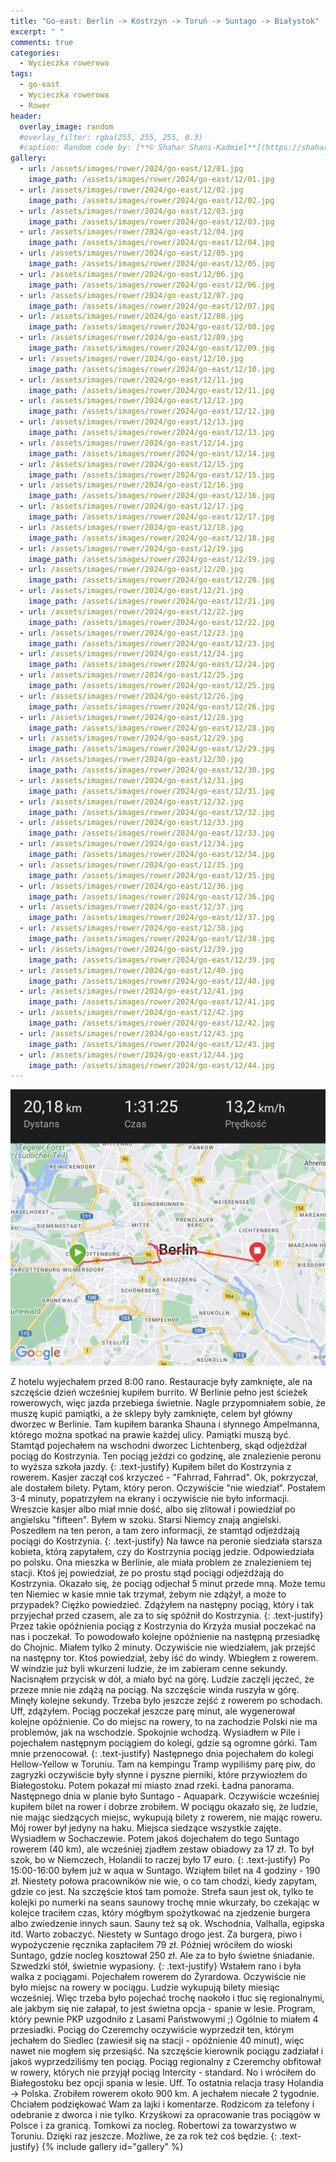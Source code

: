 ```yaml
---
title: "Go-east: Berlin -> Kostrzyn -> Toruń -> Suntago -> Białystok"
excerpt: " "
comments: true
categories:
  - Wycieczka rowerowa
tags:
  - go-east
  - Wycieczka rowerowa
  - Rower
header:
  overlay_image: random
  #overlay_filter: rgba(255, 255, 255, 0.3)
  #caption: Random code by: [**© Shahar Shani-Kadmiel**](https://shaharkadmiel.github.io)"
gallery:
  - url: /assets/images/rower/2024/go-east/12/01.jpg
    image_path: /assets/images/rower/2024/go-east/12/01.jpg
  - url: /assets/images/rower/2024/go-east/12/02.jpg
    image_path: /assets/images/rower/2024/go-east/12/02.jpg
  - url: /assets/images/rower/2024/go-east/12/03.jpg
    image_path: /assets/images/rower/2024/go-east/12/03.jpg
  - url: /assets/images/rower/2024/go-east/12/04.jpg
    image_path: /assets/images/rower/2024/go-east/12/04.jpg
  - url: /assets/images/rower/2024/go-east/12/05.jpg
    image_path: /assets/images/rower/2024/go-east/12/05.jpg
  - url: /assets/images/rower/2024/go-east/12/06.jpg
    image_path: /assets/images/rower/2024/go-east/12/06.jpg
  - url: /assets/images/rower/2024/go-east/12/07.jpg
    image_path: /assets/images/rower/2024/go-east/12/07.jpg
  - url: /assets/images/rower/2024/go-east/12/08.jpg
    image_path: /assets/images/rower/2024/go-east/12/08.jpg
  - url: /assets/images/rower/2024/go-east/12/09.jpg
    image_path: /assets/images/rower/2024/go-east/12/09.jpg
  - url: /assets/images/rower/2024/go-east/12/10.jpg
    image_path: /assets/images/rower/2024/go-east/12/10.jpg
  - url: /assets/images/rower/2024/go-east/12/11.jpg
    image_path: /assets/images/rower/2024/go-east/12/11.jpg
  - url: /assets/images/rower/2024/go-east/12/12.jpg
    image_path: /assets/images/rower/2024/go-east/12/12.jpg
  - url: /assets/images/rower/2024/go-east/12/13.jpg
    image_path: /assets/images/rower/2024/go-east/12/13.jpg
  - url: /assets/images/rower/2024/go-east/12/14.jpg
    image_path: /assets/images/rower/2024/go-east/12/14.jpg
  - url: /assets/images/rower/2024/go-east/12/15.jpg
    image_path: /assets/images/rower/2024/go-east/12/15.jpg
  - url: /assets/images/rower/2024/go-east/12/16.jpg
    image_path: /assets/images/rower/2024/go-east/12/16.jpg
  - url: /assets/images/rower/2024/go-east/12/17.jpg
    image_path: /assets/images/rower/2024/go-east/12/17.jpg
  - url: /assets/images/rower/2024/go-east/12/18.jpg
    image_path: /assets/images/rower/2024/go-east/12/18.jpg
  - url: /assets/images/rower/2024/go-east/12/19.jpg
    image_path: /assets/images/rower/2024/go-east/12/19.jpg
  - url: /assets/images/rower/2024/go-east/12/20.jpg
    image_path: /assets/images/rower/2024/go-east/12/20.jpg
  - url: /assets/images/rower/2024/go-east/12/21.jpg
    image_path: /assets/images/rower/2024/go-east/12/21.jpg
  - url: /assets/images/rower/2024/go-east/12/22.jpg
    image_path: /assets/images/rower/2024/go-east/12/22.jpg
  - url: /assets/images/rower/2024/go-east/12/23.jpg
    image_path: /assets/images/rower/2024/go-east/12/23.jpg
  - url: /assets/images/rower/2024/go-east/12/24.jpg
    image_path: /assets/images/rower/2024/go-east/12/24.jpg
  - url: /assets/images/rower/2024/go-east/12/25.jpg
    image_path: /assets/images/rower/2024/go-east/12/25.jpg
  - url: /assets/images/rower/2024/go-east/12/26.jpg
    image_path: /assets/images/rower/2024/go-east/12/26.jpg
  - url: /assets/images/rower/2024/go-east/12/28.jpg
    image_path: /assets/images/rower/2024/go-east/12/28.jpg
  - url: /assets/images/rower/2024/go-east/12/29.jpg
    image_path: /assets/images/rower/2024/go-east/12/29.jpg
  - url: /assets/images/rower/2024/go-east/12/30.jpg
    image_path: /assets/images/rower/2024/go-east/12/30.jpg
  - url: /assets/images/rower/2024/go-east/12/31.jpg
    image_path: /assets/images/rower/2024/go-east/12/31.jpg
  - url: /assets/images/rower/2024/go-east/12/32.jpg
    image_path: /assets/images/rower/2024/go-east/12/32.jpg
  - url: /assets/images/rower/2024/go-east/12/33.jpg
    image_path: /assets/images/rower/2024/go-east/12/33.jpg
  - url: /assets/images/rower/2024/go-east/12/34.jpg
    image_path: /assets/images/rower/2024/go-east/12/34.jpg
  - url: /assets/images/rower/2024/go-east/12/35.jpg
    image_path: /assets/images/rower/2024/go-east/12/35.jpg
  - url: /assets/images/rower/2024/go-east/12/36.jpg
    image_path: /assets/images/rower/2024/go-east/12/36.jpg
  - url: /assets/images/rower/2024/go-east/12/37.jpg
    image_path: /assets/images/rower/2024/go-east/12/37.jpg
  - url: /assets/images/rower/2024/go-east/12/38.jpg
    image_path: /assets/images/rower/2024/go-east/12/38.jpg
  - url: /assets/images/rower/2024/go-east/12/39.jpg
    image_path: /assets/images/rower/2024/go-east/12/39.jpg
  - url: /assets/images/rower/2024/go-east/12/40.jpg
    image_path: /assets/images/rower/2024/go-east/12/40.jpg
  - url: /assets/images/rower/2024/go-east/12/41.jpg
    image_path: /assets/images/rower/2024/go-east/12/41.jpg
  - url: /assets/images/rower/2024/go-east/12/42.jpg
    image_path: /assets/images/rower/2024/go-east/12/42.jpg
  - url: /assets/images/rower/2024/go-east/12/43.jpg
    image_path: /assets/images/rower/2024/go-east/12/43.jpg
  - url: /assets/images/rower/2024/go-east/12/44.jpg
    image_path: /assets/images/rower/2024/go-east/12/44.jpg
---
```

[![mapka](/assets/images/rower/2024/go-east/12/mapka.png)](https://connect.garmin.com/modern/activity/16648115198)

Z hotelu wyjechałem przed 8:00 rano. Restauracje były zamknięte, ale na szczęście dzień wcześniej kupiłem burrito. W Berlinie pełno jest ścieżek rowerowych, więc jazda przebiega świetnie. Nagle przypomniałem sobie, że muszę kupić pamiątki, a że sklepy były zamknięte, celem był główny dworzec w Berlinie. Tam kupiłem baranka Shauna i słynnego Ampelmanna, którego można spotkać na prawie każdej ulicy. Pamiątki muszą być. Stamtąd pojechałem na wschodni dworzec Lichtenberg, skąd odjeżdżał pociąg do Kostrzynia. Ten pociąg jeździ co godzinę, ale znalezienie peronu to wyższa szkoła jazdy. 
{: .text-justify}
Kupiłem bilet do Kostrzynia z rowerem. Kasjer zaczął coś krzyczeć - "Fahrrad, Fahrrad". Ok, pokrzyczał, ale dostałem bilety. Pytam, który peron. Oczywiście "nie wiedział". Postałem 3-4 minuty, popatrzyłem na ekrany i oczywiście nie było informacji. Wreszcie kasjer albo miał mnie dość, albo się zlitował i powiedział po angielsku "fifteen". Byłem w szoku. Starsi Niemcy znają angielski. Poszedłem na ten peron, a tam zero informacji, że stamtąd odjeżdżają pociągi do Kostrzynia.
{: .text-justify}
Na ławce na peronie siedziała starsza kobieta, którą zapytałem, czy do Kostrzynia pociąg jedzie. Odpowiedziała po polsku. Ona mieszka w Berlinie, ale miała problem ze znalezieniem tej stacji. Ktoś jej powiedział, że po prostu stąd pociągi odjeżdżają do Kostrzynia. Okazało się, że pociąg odjechał 5 minut przede mną. Może temu ten Niemiec w kasie mnie tak trzymał, żebym nie zdążył, a może to przypadek? Ciężko powiedzieć. Zdążyłem na następny pociąg, który i tak przyjechał przed czasem, ale za to się spóźnił do Kostrzynia. 
{: .text-justify}
Przez takie opóźnienia pociąg z Kostrzynia do Krzyża musiał poczekać na nas i poczekał. To powodowało kolejne opóźnienie na następną przesiadkę do Chojnic. Miałem tylko 2 minuty. Oczywiście nie wiedziałem, jak przejść na następny tor. Ktoś powiedział, żeby iść do windy. Wbiegłem z rowerem. W windzie już byli wkurzeni ludzie, że im zabieram cenne sekundy. Nacisnąłem przycisk w dół, a miało być na górę. Ludzie zaczęli jęczeć, że przeze mnie nie zdążą na pociąg. Na szczęście winda ruszyła w górę. Minęły kolejne sekundy. Trzeba było jeszcze zejść z rowerem po schodach. Uff, zdążyłem. Pociąg poczekał jeszcze parę minut, ale wygenerował kolejne opóźnienie. Co do miejsc na rowery, to na zachodzie Polski nie ma problemów, jak na wschodzie. Spokojnie wchodzą. Wysiadłem w Pile i pojechałem następnym pociągiem do kolegi, gdzie są ogromne górki. Tam mnie przenocował. 
{: .text-justify}
Następnego dnia pojechałem do kolegi Hellow-Yellow w Toruniu. Tam na kempingu Tramp wypiliśmy parę piw, do zagryzki oczywiście były słynne i pyszne pierniki, które przywiozłem do Białegostoku. Potem pokazał mi miasto znad rzeki. Ładna panorama. Następnego dnia w planie było Suntago - Aquapark. Oczywiście wcześniej kupiłem bilet na rower i dobrze zrobiłem. W pociągu okazało się, że ludzie, nie mając siedzących miejsc, wykupują bilety z rowerem, nie mając roweru. Mój rower był jedyny na haku. Miejsca siedzące wszystkie zajęte. Wysiadłem w Sochaczewie. Potem jakoś dojechałem do tego Suntago rowerem (40 km), ale wcześniej zjadłem zestaw obiadowy za 17 zł. To był szok, bo w Niemczech, Holandii to raczej było 17 euro. 
{: .text-justify}
Po 15:00-16:00 byłem już w aqua w Suntago. Wziąłem bilet na 4 godziny - 190 zł. Niestety połowa pracowników nie wie, o co tam chodzi, kiedy zapytam, gdzie co jest. Na szczęście ktoś tam pomoże. Strefa saun jest ok, tylko te kolejki po numerki na seans saunowy trochę mnie wkurzały, bo czekając w kolejce traciłem czas, który mógłbym spożytkować na zjedzenie burgera albo zwiedzenie innych saun. Sauny też są ok. Wschodnia, Valhalla, egipska itd. Warto zobaczyć. Niestety w Suntago drogo jest. Za burgera, piwo i wypożyczenie ręcznika zapłaciłem 79 zł. Później wróciłem do wioski Suntago, gdzie nocleg kosztował 250 zł. Ale za to było świetne śniadanie. Szwedzki stół, świetnie wypasiony. 
{: .text-justify}
Wstałem rano i była walka z pociągami. Pojechałem rowerem do Żyrardowa. Oczywiście nie było miejsc na rowery w pociągu. Ludzie wykupują bilety miesiąc wcześniej. Więc trzeba było pojechać trochę naokoło i tłuc się regionalnymi, ale jakbym się nie załapał, to jest świetna opcja - spanie w lesie. Program, który pewnie PKP uzgodniło z Lasami Państwowymi ;) Ogólnie to miałem 4 przesiadki. Pociąg do Czeremchy oczywiście wyprzedził ten, którym jechałem do Siedlec (zawiesił się na stacji - opóźnienie 40 minut), więc nawet nie mogłem się przesiąść. Na szczęście kierownik pociągu zadziałał i jakoś wyprzedziliśmy ten pociąg. Pociąg regionalny z Czeremchy obfitował w rowery, których nie przyjął pociąg Intercity - standard. No i wróciłem do Białegostoku bez opcji spania w lesie. Uff. To ostatnia relacja trasy Holandia -> Polska. Zrobiłem rowerem około 900 km. A jechałem niecałe 2 tygodnie. Chciałem podziękować Wam za lajki i komentarze. Rodzicom za telefony i odebranie z dworca i nie tylko. Krzyśkowi za opracowanie tras pociągów w Polsce i za granicą. Tomkowi za nocleg. Robertowi za towarzystwo w Toruniu. Dzięki raz jeszcze. Możliwe, że za rok też coś będzie. 
{: .text-justify}
{% include gallery id="gallery" %}


